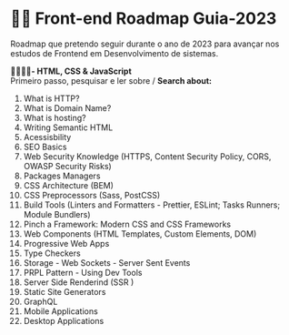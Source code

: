 # 🎨👩 Front-end Roadmap Guia-2023
Roadmap que pretendo seguir durante o ano de 2023 para avançar nos estudos de Frontend em Desenvolvimento de sistemas.

🎨👩🏽‍💻<strong>- HTML, CSS & JavaScript</strong>
<br>
Primeiro passo, pesquisar e ler sobre / <strong>Search about:</strong>

1. What is HTTP?
2. What is Domain Name?
3. What is hosting?
4. Writing Semantic HTML
5. Acessisbility
6. SEO Basics
7. Web Security Knowledge (HTTPS, Content Security Policy, CORS, OWASP Security Risks)
8. Packages Managers
9. CSS Architecture (BEM)
10. CSS Preprocessors (Sass, PostCSS)
11. Build Tools (Linters and Formatters - Prettier, ESLint; Tasks Runners; Module Bundlers)
12. Pinch a Framework: Modern CSS and CSS Frameworks
13. Web Components (HTML Templates, Custom Elements, DOM)
14. Progressive Web Apps 
15. Type Checkers
16. Storage - Web Sockets - Server Sent Events
17. PRPL Pattern  - Using Dev Tools
18. Server Side Renderind (SSR )
19. Static Site Generators 
20. GraphQL
21. Mobile Applications
22. Desktop Applications

